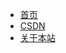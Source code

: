 - [<span class="iconfont icon-icon_fabu"></span> 首页](/README.md)
- [<span class="iconfont icon-csdn"></span> CSDN](https://blog.csdn.net/u012953777?type=blog/)
- [<span class="iconfont icon-wodeguanzhu"></span> 关于本站](关于/)